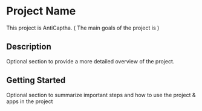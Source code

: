 # Project Name
This project is AntiCaptha. ( The main goals of the project is )

## Description
Optional section to provide a more detailed overview of the project.

## Getting Started
Optional section to summarize important steps and how to use the project & apps in the project

